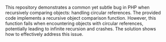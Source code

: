 This repository demonstrates a common yet subtle bug in PHP when recursively comparing objects: handling circular references.  The provided code implements a recursive object comparison function. However, this function fails when encountering objects with circular references, potentially leading to infinite recursion and crashes.  The solution shows how to effectively address this issue.